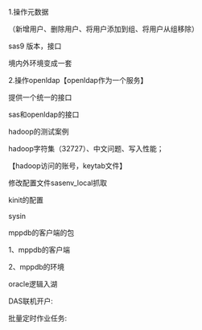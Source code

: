 1.操作元数据

（新增用户、删除用户、将用户添加到组、将用户从组移除）

sas9 版本，接口

境内外环境变成一套

2.操作openldap【openldap作为一个服务】





提供一个统一的接口



sas和openldap的接口





hadoop的测试案例



hadoop字符集（32727）、中文问题、写入性能；

【hadoop访问的账号，keytab文件】

修改配置文件sasenv_local抓取

kinit的配置



sysin



mppdb的客户端的包

1、mppdb的客户端

2、mppdb的环境

oracle逻辑入湖



DAS联机开户:



批量定时作业任务: 





































